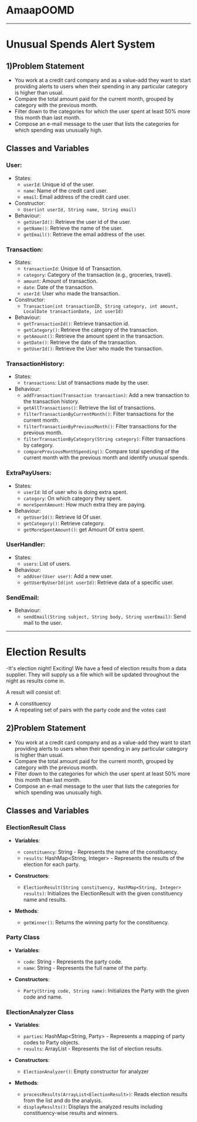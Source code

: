 # AmaapOOMD
---

# Unusual Spends Alert System

## 1)Problem Statement

- You work at a credit card company and as a value-add they want to start providing alerts to users when their spending in any particular category is higher than usual.
- Compare the total amount paid for the current month, grouped by category with the previous month.
- Filter down to the categories for which the user spent at least 50% more this month than last month.
- Compose an e-mail message to the user that lists the categories for which spending was unusually high.

## Classes and Variables

### User:
- States:
  - `userId`: Unique id of the user.
  - `name`: Name of the credit card user.
  - `email`: Email address of the credit card user.
- Constructor:
  - `User(int userId, String name, String email)`
- Behaviour:
  - `getUserId()`: Retrieve the user id of the user.
  - `getName()`: Retrieve the name of the user.
  - `getEmail()`: Retrieve the email address of the user.

### Transaction:
- States:
  - `transactionId`: Unique Id of Transaction.
  - `category`: Category of the transaction (e.g., groceries, travel).
  - `amount`: Amount of transaction.
  - `date`: Date of the transaction.
  - `userId`: User who made the transaction.
- Constructor:
  - `Transaction(int transactionID, String category, int amount, LocalDate transactionDate, int userId)`
- Behaviour:
  - `getTransactionId()`: Retrieve transaction id.
  - `getCategory()`: Retrieve the category of the transaction.
  - `getAmount()`: Retrieve the amount spent in the transaction.
  - `getDate()`: Retrieve the date of the transaction.
  - `getUserId()`: Retrieve the User who made the transaction.

### TransactionHistory:
- States:
  - `transactions`: List of transactions made by the user.
- Behaviour:
  - `addTransaction(Transaction transaction)`: Add a new transaction to the transaction history.
  - `getAllTransactions()`: Retrieve the list of transactions.
  - `filterTransactionByCurrentMonth()`: Filter transactions for the current month.
  - `filterTransactionByPreviousMonth()`: Filter transactions for the previous month.
  - `filterTransactionByCategory(String category)`: Filter transactions by category.
  - `comparePreviousMonthSpending()`: Compare total spending of the current month with the previous month and identify unusual spends.

### ExtraPayUsers:
- States:
  - `userId`: Id of user who is doing extra spent.
  - `category`: On which category they spent.
  - `moreSpentAmount`: How much extra they are paying.
- Behaviour:
  - `getUserId()`: Retrieve Id Of user.
  - `getCategory()`: Retrieve category.
  - `getMoreSpentAmount()`: get Amount Of extra spent.

### UserHandler:
- States:
  - `users`: List of users.
- Behaviour:
  - `addUser(User user)`: Add a new user.
  - `getUserByUserId(int userId)`: Retrieve data of a specific user.



### SendEmail:
- Behaviour:
  - `sendEmail(String subject, String body, String userEmail)`: Send mail to the user.

***
# Election Results
-It's election night! Exciting! We have a feed of election results from a data supplier. 
They will supply us a file which will be updated throughout the night as results come in.

A result will consist of:
 - A constituency
 - A repeating set of pairs with the party code and the votes cast

## 2)Problem Statement

- You work at a credit card company and as a value-add they want to start providing alerts to users when their spending in any particular category is higher than usual.
- Compare the total amount paid for the current month, grouped by category with the previous month.
- Filter down to the categories for which the user spent at least 50% more this month than last month.
- Compose an e-mail message to the user that lists the categories for which spending was unusually high.

## Classes and Variables


### ElectionResult Class

- **Variables**:
  - `constituency`: String - Represents the name of the constituency.
  - `results`: HashMap<String, Integer> - Represents the results of the election for each party.

- **Constructors**:
  - `ElectionResult(String constituency, HashMap<String, Integer> results)`: Initializes the ElectionResult with the given constituency name and results.

- **Methods**:
  - `getWinner()`: Returns the winning party for the constituency.

### Party Class

- **Variables**:
  - `code`: String - Represents the party code.
  - `name`: String - Represents the full name of the party.

- **Constructors**:
  - `Party(String code, String name)`: Initializes the Party with the given code and name.

### ElectionAnalyzer Class

- **Variables**:
  - `parties`: HashMap<String, Party> - Represents a mapping of party codes to Party objects.
  - `results`: ArrayList<ElectionResult> - Represents the list of election results.

- **Constructors**:
  - `ElectionAnalyzer()`: Empty constructor for analyzer

- **Methods**:
  - `processResults(ArrayList<ElectionResult>)`: Reads election results from the list and do the analysis.
  - `displayResults()`: Displays the analyzed results including constituency-wise results and winners.
